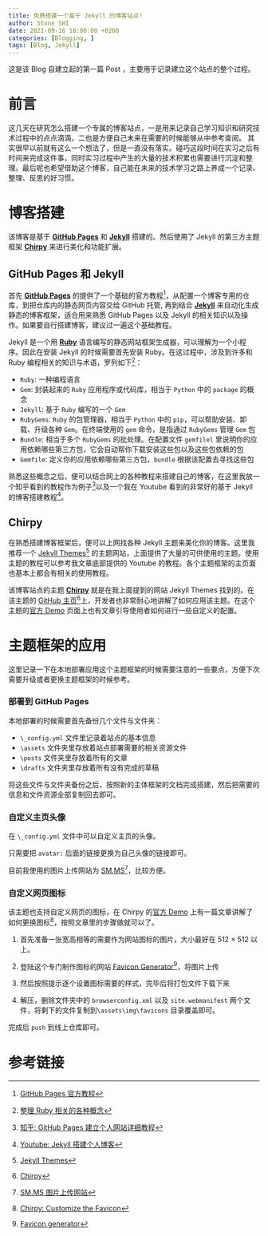```yaml
---
title: 免费搭建一个基于 Jekyll 的博客站点!
author: Stone SHI
date: 2021-09-16 18:00:00 +0200
categories: [Blogging, ]
tags: [Blog, Jekyll]
---
```


这是该 Blog 自建立起的第一篇 Post ，主要用于记录建立这个站点的整个过程。

# 前言

这几天在研究怎么搭建一个专属的博客站点，一是用来记录自己学习知识和研究技术过程中的点点滴滴，二也是方便自己未来在需要的时候能够从中参考查阅。 其实很早以前就有这么一个想法了，但是一直没有落实。碰巧这段时间在实习之后有时间来完成这件事，同时实习过程中产生的大量的技术积累也需要进行沉淀和整理。最后呢也希望借助这个博客，自己能在未来的技术学习之路上养成一个记录、整理、反思的好习惯。

# 博客搭建

该博客是基于 [**GitHub Pages**][github-pages-homepage]  和 [**Jekyll**][jekyll-homepage] 搭建的。然后使用了 Jekyll 的第三方主题框架 [**Chirpy**][chirpy-homepage] 来进行美化和功能扩展。

## GitHub Pages 和 Jekyll

首先 [**GitHub Pages**][github-pages-homepage] 的提供了一个基础的官方教程[^gp-tuto]，从配置一个博客专用的仓库，到把仓库内的静态网页内容交给 GitHub 托管, 再到结合 [**Jekyll**][jekyll-homepage] 来自动化生成静态的博客框架，适合用来熟悉 GitHub Pages 以及 Jekyll 的相关知识以及操作。如果要自行搭建博客，建议过一遍这个基础教程。

Jekyll 是一个用 [**Ruby**][ruby-homepage] 语言编写的静态网站框架生成器，可以理解为一个小程序。因此在安装 Jekyll 的时候需要首先安装 Ruby。在这过程中，涉及到许多和 Ruby 编程相关的知识与术语，罗列如下[^ruby-relative]：
- `Ruby`: 一种编程语言
- `Gem`: 封装起来的 `Ruby` 应用程序或代码库，相当于 `Python` 中的 `package` 的概念 
- `Jekyll`: 基于 `Ruby` 编写的一个 `Gem`
- `RubyGems`: `Ruby` 的包管理器，相当于 `Python` 中的 `pip`，可以帮助安装、卸载、升级各种 `Gem`。在终端使用的 `gem` 命令，是指通过 `RubyGems` 管理 `Gem` 包
- `Bundle`: 相当于多个 `RubyGems` 的批处理。在配置文件 `gemfilel` 里说明你的应用依赖哪些第三方包，它会自动帮你下载安装这些包以及这些包依赖的包
- `Gemfile`: 定义你的应用依赖哪些第三方包，`bundle` 根据该配置去寻找这些包

熟悉这些概念之后，便可以结合网上的各种教程来搭建自己的博客，在这里我放一个知乎看到的教程作为例子[^zhihu]以及一个我在 Youtube 看到的非常好的基于 Jekyll 的博客搭建教程[^Jekyll-tutorial]。

## Chirpy

在熟悉搭建博客框架后，便可以上网找各种 Jekyll 主题来美化你的博客。这里我推荐一个 [Jekyll Themes][jekyll-themes-homepage][^jekyll-themes-homepage] 的主题网站，上面提供了大量的可供使用的主题。使用主题的教程可以参考我文章底部提供的 Youtube 的教程。各个主题框架的主页面也基本上都会有相关的使用教程。

该博客站点的主题 [**Chirpy**][chirpy-homepage] 就是在我上面提到的网站 Jekyll Themes 找到的。在该主题的 [GitHub 主页][chirpy-homepage][^chirpy-hp]上，开发者也非常耐心地讲解了如何应用该主题。在这个主题的[官方 Demo][chirpy-demo] 页面上也有文章引导使用者如何进行一些自定义的配置。

# 主题框架的应用

这里记录一下在本地部署应用这个主题框架的时候需要注意的一些要点，方便下次需要升级或者更换主题框架的时候参考。

### 部署到 GitHub Pages

本地部署的时候需要首先备份几个文件与文件夹：

- `\_config.yml` 文件里记录着站点的基本信息
- `\assets` 文件夹里存放着站点部署需要的相关资源文件
- `\posts` 文件夹里存放着所有的文章
- `\drafts` 文件夹里存放着所有没有完成的草稿

将这些文件与文件夹备份之后，按照新的主体框架的文档完成搭建，然后把需要的信息和文件资源全部复制回去即可。

### 自定义主页头像

在 `\_config.yml` 文件中可以自定义主页的头像。

只需要把 `avatar:` 后面的链接更换为自己头像的链接即可。

目前我使用的图片上传网站为 [SM.MS][smms-homepage][^smms]，比较方便。

### 自定义网页图标

该主题也支持自定义网页的图标，在 Chirpy 的[官方 Demo][chirpy-demo] 上有一篇文章讲解了如何更换图标[^favicon]，按照文章里的步骤做就可以了。

1. 首先准备一张宽高相等的需要作为网站图标的图片，大小最好在 512 × 512 以上。

2. 登陆这个专门制作图标的网站 [Favicon Generator][favicon-generator-homepage][^f-generator]，将图片上传

3. 然后按照提示逐个设置图标需要的样式，完毕后将打包文件下载下来

4. 解压，删除文件夹中的 `browserconfig.xml` 以及 `site.webmanifest` 两个文件，将剩下的文件复制到`\assets\img\favicons` 目录覆盖即可。

完成后 `push` 到线上仓库即可。

# 参考链接

[^smms]:[SM.MS 图片上传网站][smms-homepage]

[^f-generator]:[Favicon generator][favicon-generator-homepage]

[^gp-tuto]: [GitHub Pages 官方教程](https://docs.github.com/en/pages)

[^ruby-relative]: [整理 Ruby 相关的各种概念](https://henter.me/post/ruby-rvm-gem-rake-bundle-rails.html)

[^jekyll-themes-homepage]: [Jekyll Themes][jekyll-themes-homepage]

[^zhihu]: [知乎: GitHub Pages 建立个人网站详细教程](https://zhuanlan.zhihu.com/p/58229299)

[^Jekyll-tutorial]: [Youtube: Jekyll 搭建个人博客](https://www.youtube.com/playlist?list=PLK2w-tGRdrj7vzX7Y-GqKPb2QPrHCYZY1)

[^chirpy-hp]: [Chirpy](https://github.com/cotes2020/jekyll-theme-chirpy/)

[^favicon]: [Chirpy: Customize the Favicon](https://chirpy.cotes.info/posts/customize-the-favicon/)

[github-pages-homepage]: https://pages.github.com/

[jekyll-homepage]: https://jekyllrb.com/

[ruby-homepage]: https://www.ruby-lang.org/en/

[chirpy-homepage]: https://github.com/cotes2020/jekyll-theme-chirpy/

[chirpy-demo]: https://chirpy.cotes.info/

[jekyll-themes-homepage]: http://jekyllthemes.org/

[smms-homepage]: https://sm.ms/

[favicon-generator-homepage]: https://realfavicongenerator.net/